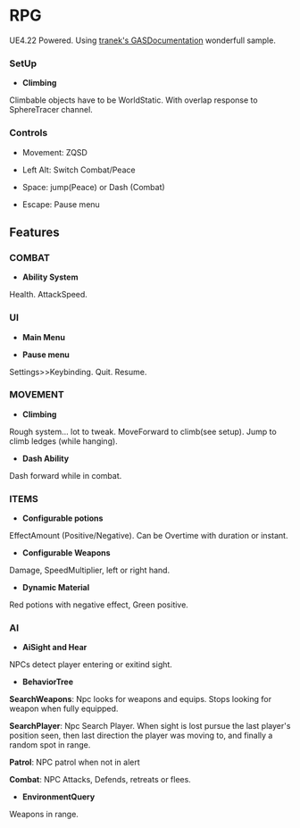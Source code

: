 # RPG
UE4.22 Powered.
Using [tranek's GASDocumentation](https://github.com/tranek/GASDocumentation) wonderfull sample.

### SetUp
+ **Climbing**

Climbable objects have to be WorldStatic.
With overlap response to SphereTracer channel.

### Controls
+ Movement: ZQSD

+ Left Alt: Switch Combat/Peace

+ Space: jump(Peace) or Dash (Combat)

+ Escape: Pause menu

## Features

### COMBAT

+ **Ability System**

Health. 
AttackSpeed.

### UI

+ **Main Menu**

+ **Pause menu**

Settings>>Keybinding.
Quit.
Resume.

### MOVEMENT

+ **Climbing**

Rough system... lot to tweak.
MoveForward to climb(see setup).
Jump to climb ledges (while hanging).

+ **Dash Ability**

Dash forward while in combat.

### ITEMS

+ **Configurable potions**

EffectAmount (Positive/Negative).
Can be Overtime with duration or instant.

+ **Configurable Weapons**

Damage, SpeedMultiplier, left or right hand.

+ **Dynamic Material**

Red potions with negative effect, Green positive.

### AI

+ **AiSight and Hear**

NPCs detect player entering or exitind sight.

+ **BehaviorTree**

**SearchWeapons**: Npc looks for weapons and equips.
Stops looking for weapon when fully equipped.

**SearchPlayer**: Npc Search Player.
When sight is lost pursue the last player's position seen,
then last direction the player was moving to, and finally a random spot in range.

**Patrol**: NPC patrol when not in alert

**Combat**: NPC Attacks, Defends, retreats or flees.

+ **EnvironmentQuery**

Weapons in range.
